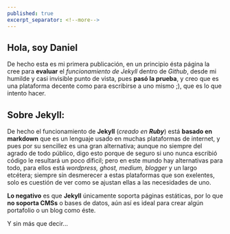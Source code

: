 ```yaml
---
published: true
excerpt_separator: <!--more-->
---
```

## Hola, soy **Daniel**

De hecho esta es mi primera publicación, en un principio ésta página la cree para **evaluar** el _funcionamiento de Jekyll_ dentro de _Github_,  desde mi humilde y casi invisible punto de vista, pues **pasó la prueba**, y creo que es una plataforma decente como para escribirse a uno mismo ;), que es lo que intento hacer.

## Sobre **Jekyll**:

De hecho el funcionamiento de **Jekyll** (_creado en **Ruby**_) está **basado en markdown** que es un lenguaje usado en muchas plataformas de internet, y pues por su sencillez es una gran alternativa; aunque no siempre del agrado de todo público, digo esto porque de seguro si uno nunca escribió código le resultará un poco díficil; pero en este mundo hay alternativas para todo, para ellos está _wordpress, ghost, medium, blogger_ y un largo etcétera; siempre sin desmerecer a estas plataformas que son exelentes, solo es cuestión de ver como se ajustan ellas a las necesidades de uno.
<!--more-->
**Lo negativo** es que **Jekyll** únicamente soporta páginas estáticas, por lo que **no soporta CMSs** o bases de datos, aún así es ideal para crear algún portafolio o un blog como éste.


Y sin más que decir...

